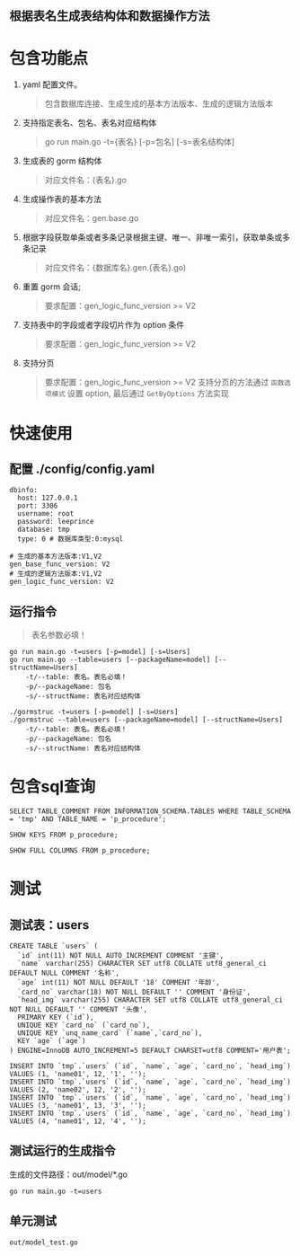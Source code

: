 根据表名生成表结构体和数据操作方法
---

# 包含功能点
1. yaml 配置文件。
    > 包含数据库连接、生成生成的基本方法版本、生成的逻辑方法版本
2. 支持指定表名、包名、表名对应结构体
    > go run main.go -t={表名} [-p=包名] [-s=表名结构体]
3. 生成表的 gorm 结构体
    > 对应文件名：{表名}.go
4. 生成操作表的基本方法
    > 对应文件名：gen.base.go
5. 根据字段获取单条或者多条记录根据主键、唯一、非唯一索引，获取单条或多条记录
    > 对应文件名：{数据库名}.gen.{表名}.go)
6. 重置 gorm 会话; 
    > 要求配置：gen_logic_func_version >= V2
7. 支持表中的字段或者字段切片作为 option 条件
    > 要求配置：gen_logic_func_version >= V2
8. 支持分页
    > 要求配置：gen_logic_func_version >= V2
    > 支持分页的方法通过 `函数选项模式` 设置 option, 最后通过 `GetByOptions` 方法实现    

# 快速使用
## 配置 ./config/config.yaml
```
dbinfo:
  host: 127.0.0.1
  port: 3306
  username: root
  password: leeprince
  database: tmp
  type: 0 # 数据库类型:0:mysql

# 生成的基本方法版本:V1,V2
gen_base_func_version: V2
# 生成的逻辑方法版本:V1,V2
gen_logic_func_version: V2
```

## 运行指令
> 表名参数必填！
```
go run main.go -t=users [-p=model] [-s=Users]
go run main.go --table=users [--packageName=model] [--structName=Users]
    -t/--table: 表名。表名必填！
    -p/--packageName: 包名
    -s/--structName: 表名对应结构体
```
```
./gormstruc -t=users [-p=model] [-s=Users]
./gormstruc --table=users [--packageName=model] [--structName=Users]
    -t/--table: 表名。表名必填！
    -p/--packageName: 包名
    -s/--structName: 表名对应结构体
```

# 包含sql查询
```
SELECT TABLE_COMMENT FROM INFORMATION_SCHEMA.TABLES WHERE TABLE_SCHEMA = 'tmp' AND TABLE_NAME = 'p_procedure';

SHOW KEYS FROM p_procedure;

SHOW FULL COLUMNS FROM p_procedure;
```

# 测试
## 测试表：users
```
CREATE TABLE `users` (
  `id` int(11) NOT NULL AUTO_INCREMENT COMMENT '主键',
  `name` varchar(255) CHARACTER SET utf8 COLLATE utf8_general_ci DEFAULT NULL COMMENT '名称',
  `age` int(11) NOT NULL DEFAULT '18' COMMENT '年龄',
  `card_no` varchar(18) NOT NULL DEFAULT '' COMMENT '身份证',
  `head_img` varchar(255) CHARACTER SET utf8 COLLATE utf8_general_ci NOT NULL DEFAULT '' COMMENT '头像',
  PRIMARY KEY (`id`),
  UNIQUE KEY `card_no` (`card_no`),
  UNIQUE KEY `unq_name_card` (`name`,`card_no`),
  KEY `age` (`age`)
) ENGINE=InnoDB AUTO_INCREMENT=5 DEFAULT CHARSET=utf8 COMMENT='用户表';
```
```
INSERT INTO `tmp`.`users` (`id`, `name`, `age`, `card_no`, `head_img`) VALUES (1, 'name01', 12, '1', '');
INSERT INTO `tmp`.`users` (`id`, `name`, `age`, `card_no`, `head_img`) VALUES (2, 'name02', 12, '2', '');
INSERT INTO `tmp`.`users` (`id`, `name`, `age`, `card_no`, `head_img`) VALUES (3, 'name01', 13, '3', '');
INSERT INTO `tmp`.`users` (`id`, `name`, `age`, `card_no`, `head_img`) VALUES (4, 'name01', 12, '4', '');
```
## 测试运行的生成指令
生成的文件路径：out/model/*.go
```
go run main.go -t=users
```
## 单元测试
```
out/model_test.go
```